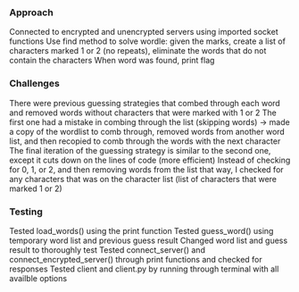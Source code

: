 ### Approach
Connected to encrypted and unencrypted servers using imported socket functions
Use find method to solve wordle: given the marks, create a list of characters marked 1 or 2 (no repeats), eliminate the words that do not contain the characters
When word was found, print flag

### Challenges
There were previous guessing strategies that combed through each word and removed words without characters that were marked with 1 or 2
The first one had a mistake in combing through the list (skipping words) -> made a copy of the wordlist to comb through, removed words from another word list, and then recopied to comb through the words with the next character
The final iteration of the guessing strategy is similar to the second one, except it cuts down on the lines of code (more efficient)
Instead of checking for 0, 1, or 2, and then removing words from the list that way, I checked for any characters that was on the character list (list of characters that were marked 1 or 2)

### Testing
Tested load_words() using the print function
Tested guess_word() using temporary word list and previous guess result
Changed word list and guess result to thoroughly test
Tested connect_server() and connect_encrypted_server() through print functions and checked for responses
Tested client and client.py by running through terminal with all availble options
